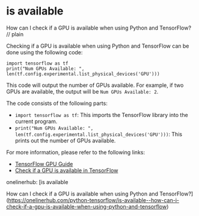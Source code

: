 # is available

How can I check if a GPU is available when using Python and TensorFlow?
// plain

Checking if a GPU is available when using Python and TensorFlow can be done using the following code:
```
import tensorflow as tf
print("Num GPUs Available: ", len(tf.config.experimental.list_physical_devices('GPU')))
```
This code will output the number of GPUs available. For example, if two GPUs are available, the output will be `Num GPUs Available: 2`.

The code consists of the following parts:
- `import tensorflow as tf`: This imports the TensorFlow library into the current program.
- `print("Num GPUs Available: ", len(tf.config.experimental.list_physical_devices('GPU')))`: This prints out the number of GPUs available.

For more information, please refer to the following links:
- [TensorFlow GPU Guide](https://www.tensorflow.org/guide/gpu)
- [Check if a GPU is available in TensorFlow](https://stackoverflow.com/questions/38559755/how-to-get-current-available-gpus-in-tensorflow)

onelinerhub: [is available

How can I check if a GPU is available when using Python and TensorFlow?](https://onelinerhub.com/python-tensorflow/is-available--how-can-i-check-if-a-gpu-is-available-when-using-python-and-tensorflow)